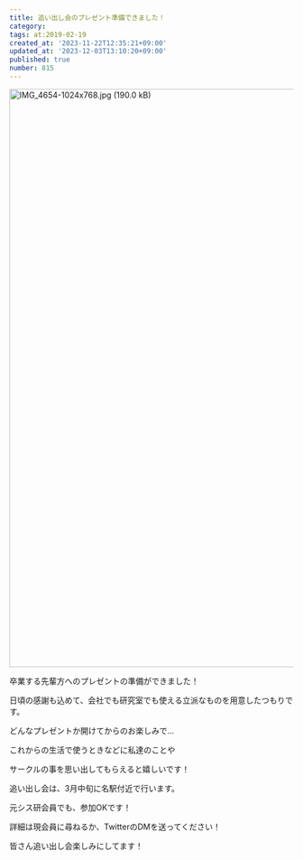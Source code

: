 ```yaml
---
title: 追い出し会のプレゼント準備できました！
category:
tags: at:2019-02-19
created_at: '2023-11-22T12:35:21+09:00'
updated_at: '2023-12-03T13:10:20+09:00'
published: true
number: 815
---
```


<img width="1024" alt="IMG_4654-1024x768.jpg (190.0 kB)" src="/img/markdown/815/2bcf6a83-b4dd-4fec-bf05-cb6297283ee1.webp">

卒業する先輩方へのプレゼントの準備ができました！

日頃の感謝も込めて、会社でも研究室でも使える立派なものを用意したつもりです。

どんなプレゼントか開けてからのお楽しみで...

これからの生活で使うときなどに私達のことや

サークルの事を思い出してもらえると嬉しいです！

追い出し会は、3月中旬に名駅付近で行います。

元シス研会員でも、参加OKです！

詳細は現会員に尋ねるか、TwitterのDMを送ってください！

皆さん追い出し会楽しみにしてます！

